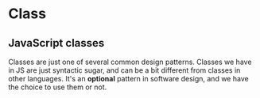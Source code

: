 # Class

## JavaScript classes

Classes are just one of several common design patterns.
Classes we have in JS are just syntactic sugar, and can be a bit different from classes in other languages.
It's an **optional** pattern in software design, and we have the choice to use them or not.